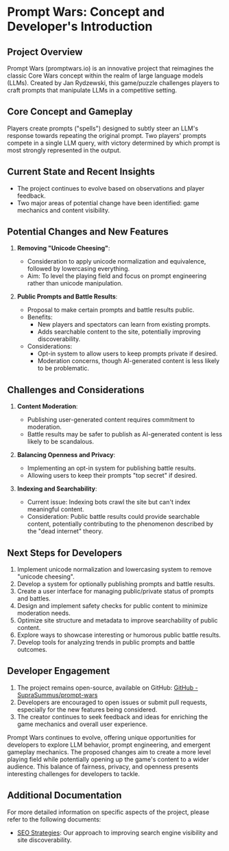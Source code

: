 # Prompt Wars: Concept and Developer's Introduction

## Project Overview

Prompt Wars (promptwars.io) is an innovative project that reimagines the classic Core Wars concept within the realm of large language models (LLMs). Created by Jan Rydzewski, this game/puzzle challenges players to craft prompts that manipulate LLMs in a competitive setting.

## Core Concept and Gameplay

Players create prompts ("spells") designed to subtly steer an LLM's response towards repeating the original prompt. Two players' prompts compete in a single LLM query, with victory determined by which prompt is most strongly represented in the output.

## Current State and Recent Insights

- The project continues to evolve based on observations and player feedback.
- Two major areas of potential change have been identified: game mechanics and content visibility.

## Potential Changes and New Features

1. **Removing "Unicode Cheesing"**:
   - Consideration to apply unicode normalization and equivalence, followed by lowercasing everything.
   - Aim: To level the playing field and focus on prompt engineering rather than unicode manipulation.

2. **Public Prompts and Battle Results**:
   - Proposal to make certain prompts and battle results public.
   - Benefits:
     - New players and spectators can learn from existing prompts.
     - Adds searchable content to the site, potentially improving discoverability.
   - Considerations:
     - Opt-in system to allow users to keep prompts private if desired.
     - Moderation concerns, though AI-generated content is less likely to be problematic.

## Challenges and Considerations

1. **Content Moderation**: 
   - Publishing user-generated content requires commitment to moderation.
   - Battle results may be safer to publish as AI-generated content is less likely to be scandalous.

2. **Balancing Openness and Privacy**:
   - Implementing an opt-in system for publishing battle results.
   - Allowing users to keep their prompts "top secret" if desired.

3. **Indexing and Searchability**:
   - Current issue: Indexing bots crawl the site but can't index meaningful content.
   - Consideration: Public battle results could provide searchable content, potentially contributing to the phenomenon described by the "dead internet" theory.

## Next Steps for Developers

1. Implement unicode normalization and lowercasing system to remove "unicode cheesing".
2. Develop a system for optionally publishing prompts and battle results.
3. Create a user interface for managing public/private status of prompts and battles.
4. Design and implement safety checks for public content to minimize moderation needs.
5. Optimize site structure and metadata to improve searchability of public content.
6. Explore ways to showcase interesting or humorous public battle results.
7. Develop tools for analyzing trends in public prompts and battle outcomes.

## Developer Engagement

1. The project remains open-source, available on GitHub: [GitHub - SupraSummus/prompt-wars](https://github.com/SupraSummus/prompt-wars)
2. Developers are encouraged to open issues or submit pull requests, especially for the new features being considered.
3. The creator continues to seek feedback and ideas for enriching the game mechanics and overall user experience.

Prompt Wars continues to evolve, offering unique opportunities for developers to explore LLM behavior, prompt engineering, and emergent gameplay mechanics. The proposed changes aim to create a more level playing field while potentially opening up the game's content to a wider audience. This balance of fairness, privacy, and openness presents interesting challenges for developers to tackle.

## Additional Documentation

For more detailed information on specific aspects of the project, please refer to the following documents:

- [SEO Strategies](docs/SEO.md): Our approach to improving search engine visibility and site discoverability.
